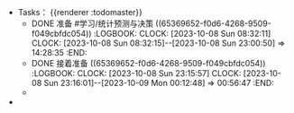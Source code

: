 - Tasks： {{renderer :todomaster}}
	- DONE 准备 #学习/统计预测与决策 ((65369652-f0d6-4268-9509-f049cbfdc054))
	  :LOGBOOK:
	  CLOCK: [2023-10-08 Sun 08:32:11]
	  CLOCK: [2023-10-08 Sun 08:32:15]--[2023-10-08 Sun 23:00:50] =>  14:28:35
	  :END:
	- DONE 接着准备 ((65369652-f0d6-4268-9509-f049cbfdc054))
	  :LOGBOOK:
	  CLOCK: [2023-10-08 Sun 23:15:57]
	  CLOCK: [2023-10-08 Sun 23:16:01]--[2023-10-09 Mon 00:12:48] =>  00:56:47
	  :END:
	-
-